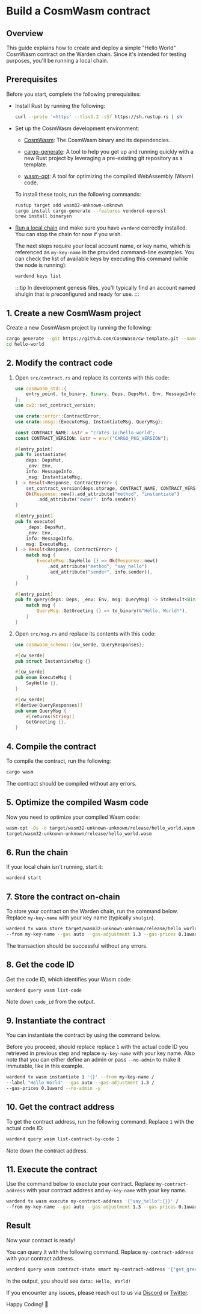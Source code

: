 ﻿---
sidebar_position: 1
---

# Build a CosmWasm contract

## Overview

This guide explains how to create and deploy a simple "Hello World" CosmWasm contract on the Warden chain. Since it's intended for testing purposes, you'll be running a local chain.

## Prerequisites

Before you start, complete the following prerequisites:

- Install Rust by running the following:

    ```bash
    curl --proto '=https' --tlsv1.2 -sSf https://sh.rustup.rs | sh
    ```

- Set up the CosmWasm development environment:

  - [CosmWasm](https://book.cosmwasm.com/setting-up-env.html): The CosmWasm binary and its dependencies.

  - [cargo-generate](https://cargo-generate.github.io/cargo-generate/installation.html): A tool to help you get up and running quickly with a new Rust project by leveraging a pre-existing git repository as a template.

  - [wasm-opt](https://docs.rs/wasm-opt/latest/wasm_opt/index.html): A tool for optimizing the compiled WebAssembly (Wasm) code.
   
   To install these tools, run the following commands:

   ```bash
   rustup target add wasm32-unknown-unknown
   cargo install cargo-generate --features vendored-openssl
   brew install binaryen
   ```

- [Run a local chain](../test/run-a-local-chain) and make sure you have `wardend` correctly installed. You can stop the chain for now if you wish.

   The next steps require your local account name, or key name, which is referenced as `my-key-name` in the provided command-line examples. You can check the list of available keys by executing this command (while the node is running):

   ```bash
   wardend keys list
   ```
   :::tip
   In development genesis files, you'll typically find an account named shulgin that is preconfigured and ready for use.
   :::

## 1. Create a new CosmWasm project

Create a new CosmWasm project by running the following:

```bash
cargo generate --git https://github.com/CosmWasm/cw-template.git --name hello-world
cd hello-world
```

## 2. Modify the contract code

1. Open `src/contract.rs` and replace its contents with this code:

   ```rust
   use cosmwasm_std::{
       entry_point, to_binary, Binary, Deps, DepsMut, Env, MessageInfo, Response, StdResult,
   };
   use cw2::set_contract_version;
   
   use crate::error::ContractError;
   use crate::msg::{ExecuteMsg, InstantiateMsg, QueryMsg};
   
   const CONTRACT_NAME: &str = "crates.io:hello-world";
   const CONTRACT_VERSION: &str = env!("CARGO_PKG_VERSION");
   
   #[entry_point]
   pub fn instantiate(
       deps: DepsMut,
       _env: Env,
       info: MessageInfo,
       _msg: InstantiateMsg,
   ) -> Result<Response, ContractError> {
       set_contract_version(deps.storage, CONTRACT_NAME, CONTRACT_VERSION)?;
       Ok(Response::new().add_attribute("method", "instantiate")
           .add_attribute("owner", info.sender))
   }
   
   #[entry_point]
   pub fn execute(
       _deps: DepsMut,
       _env: Env,
       info: MessageInfo,
       msg: ExecuteMsg,
   ) -> Result<Response, ContractError> {
       match msg {
           ExecuteMsg::SayHello {} => Ok(Response::new()
               .add_attribute("method", "say_hello")
               .add_attribute("sender", info.sender)),
       }
   }
   
   #[entry_point]
   pub fn query(deps: Deps, _env: Env, msg: QueryMsg) -> StdResult<Binary> {
       match msg {
           QueryMsg::GetGreeting {} => to_binary(&"Hello, World!"),
       }
   }
   ```

2. Open `src/msg.rs` and replace its contents with this code:
   
   ```rust
   use cosmwasm_schema::{cw_serde, QueryResponses};
   
   #[cw_serde]
   pub struct InstantiateMsg {}
   
   #[cw_serde]
   pub enum ExecuteMsg {
       SayHello {},
   }
   
   #[cw_serde]
   #[derive(QueryResponses)]
   pub enum QueryMsg {
       #[returns(String)]
       GetGreeting {},
   }
   ```

## 4. Compile the contract

To compile the contract, run the following:

```bash
cargo wasm
```

The contract should be compiled without any errors.

## 5. Optimize the compiled Wasm code

Now you need to optimize your compiled Wasm code:

```bash
wasm-opt -Os -o target/wasm32-unknown-unknown/release/hello_world.wasm /
target/wasm32-unknown-unknown/release/hello_world.wasm
```

## 6. Run the chain

If your local chain isn't running, start it:
   
```bash
wardend start
```

## 7. Store the contract on-chain

To store your contract on the Warden chain, run the command below. Replace `my-key-name` with your key name (typically `shulgin`).
   
   ```bash
   wardend tx wasm store target/wasm32-unknown-unknown/release/hello_world.wasm /
   --from my-key-name --gas auto --gas-adjustment 1.3 --gas-prices 0.1uward -y
   ```
   
   The transaction should be successful without any errors.

## 8. Get the code ID

Get the code ID, which identifies your Wasm code:

```bash
wardend query wasm list-code
```

Note down `code_id` from the output.

## 9. Instantiate the contract

You can instantiate the contract by using the command below.

Before you proceed, should replace replace `1` with the actual code ID you retrieved in previous step and replace `my-key-name` with your key name. Also note that you can either define an admin or pass `--no-admin` to make it immutable, like in this example.

```bash
wardend tx wasm instantiate 1 '{}' --from my-key-name /
--label "Hello World" --gas auto --gas-adjustment 1.3 /
--gas-prices 0.1uward --no-admin -y 
```

## 10. Get the contract address

To get the contract address, run the following command. Replace `1` with the actual code ID:

```bash
wardend query wasm list-contract-by-code 1
```

Note down the contract address.

## 11. Execute the contract

Use the command below to exectute your contract. Replace `my-contract-address` with your contract address and `my-key-name` with your key name.

```bash
wardend tx wasm execute my-contract-address '{"say_hello":{}}' /
--from my-key-name --gas auto --gas-adjustment 1.3 --gas-prices 0.1uward -y
```

## Result

Now your contract is ready!

You can query it with the following command. Replace `my-contract-address` with your contract address.

```bash
wardend query wasm contract-state smart my-contract-address '{"get_greeting":{}}'
```

In the output, you should see `data: Hello, World!`

If you encounter any issues, please reach out to us via [Discord](https://discord.com/invite/warden) or [Twitter](https://twitter.com/wardenprotocol).

Happy Coding! 🚀